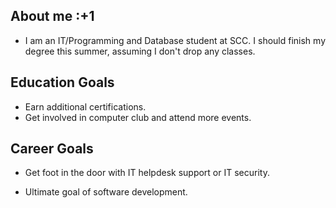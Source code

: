 ## About me :+1

* I am an IT/Programming and Database student at SCC. I should finish my degree this summer, assuming I don't drop any classes.

## Education Goals

* Earn additional certifications.
* Get involved in computer club and attend more events.

## Career Goals

* Get foot in the door with IT helpdesk support or IT security.

* Ultimate goal of software development.
